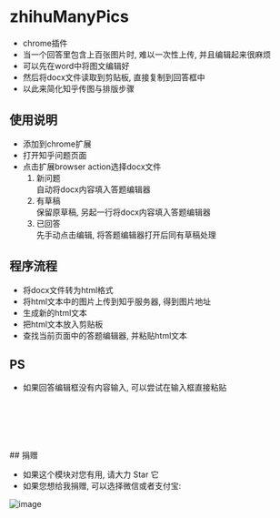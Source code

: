 # zhihuManyPics

* chrome插件
* 当一个回答里包含上百张图片时, 难以一次性上传, 并且编辑起来很麻烦
* 可以先在word中将图文编辑好
* 然后将docx文件读取到剪贴板, 直接复制到回答框中
* 以此来简化知乎传图与排版步骤

## 使用说明
* 添加到chrome扩展
* 打开知乎问题页面
* 点击扩展browser action选择docx文件
   1. 新问题<br />
        自动将docx内容填入答题编辑器<br />
   2. 有草稿<br />
        保留原草稿, 另起一行将docx内容填入答题编辑器<br />
   3. 已回答<br />
        先手动点击编辑, 将答题编辑器打开后同有草稿处理<br />

## 程序流程
* 将docx文件转为html格式
* 将html文本中的图片上传到知乎服务器, 得到图片地址
* 生成新的html文本
* 把html文本放入剪贴板
* 查找当前页面中的答题编辑器, 并粘贴html文本

## PS
* 如果回答编辑框没有内容输入, 可以尝试在输入框直接粘贴

<br />
<br />
<br />
<br />
<br />
## 捐赠

* 如果这个模块对您有用, 请大力 Star 它
* 如果您想给我捐赠, 可以选择微信或者支付宝:

![image](https://github.com/llwslc/zhihuManyPics/blob/master/QRCode/QR.png)
